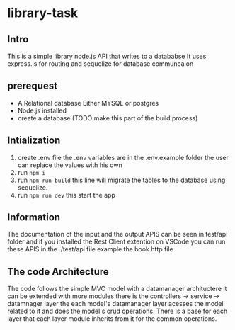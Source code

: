 # library-task
## Intro
This is a simple library node.js API that writes to a datababse
It uses express.js for routing and sequelize for database communcaion
## prerequest
- A Relational database Either MYSQL or postgres
- Node.js installed 
- create a database (TODO:make this part of the build process)  
## Intialization
1. create .env file the .env variables are in the .env.example folder the user can replace the values with his own
2. run `npm i`  
3. run `npm run build` this line will migrate the tables to the database using sequelize.
4. run `npm run dev` this start the app

## Information
The documentation of the input and the output APIS can be seen in test/api folder and if you installed the Rest Client extention on VSCode you can run these APIS  in the ./test/api file example the book.http file
            
## The code Architecture  
The code follows the simple MVC model with a datamanager archituctere it can be extended with more modules there is the controllers -> service -> datamnager layer
the each model's datamanager layer acesses the model related to it and does the model's crud operations.
There is a base for each layer that each layer module inherits from it for the common operations.